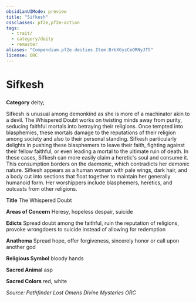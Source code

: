 ```yaml
---
obsidianUIMode: preview
title: "Sifkesh"
cssclasses: pf2e,pf2e-action
tags:
  - trait/
  - category/deity
  - remaster
aliases: "Compendium.pf2e.deities.Item.BrbXGyzCeORNyJT5"
license: ORC
---
```

# Sifkesh

### 

**Category** deity; 




Sifkesh is unusual among demonkind as she is more of a machinator akin to a devil. The Whispered Doubt works on twisting minds away from purity, seducing faithful mortals into betraying their religions. Once tempted into blasphemies, these mortals damage to the reputations of their religion among society and also to their personal standing. Sifkesh particularly delights in pushing these blasphemers to leave their faith, fighting against their fellow faithful, or even leading a mortal to the ultimate ruin of death. In these cases, Sifkesh can more easily claim a heretic's soul and consume it. This consumption borders on the daemonic, which contradicts her demonic nature. Sifkesh appears as a human woman with pale wings, dark hair, and a body cut into sections that float together to maintain her generally humanoid form. Her worshippers include blasphemers, heretics, and outcasts from other religions.

**Title** The Whispered Doubt

**Areas of Concern** Heresy, hopeless despair, suicide

**Edicts** Spread doubt among the faithful, ruin the reputation of religions, provoke wrongdoers to suicide instead of allowing for redemption

**Anathema** Spread hope, offer forgiveness, sincerely honor or call upon another god

**Religious Symbol** bloody hands

**Sacred Animal** asp

**Sacred Colors** red, white

*Source: Pathfinder Lost Omens Divine Mysteries*
*ORC*